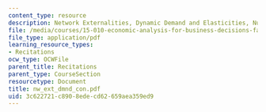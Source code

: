 ```yaml
---
content_type: resource
description: Network Externalities, Dynamic Demand and Elasticities, Numeric Examples.
file: /media/courses/15-010-economic-analysis-for-business-decisions-fall-2004/3c622721c8908edecd62659aea359ed9_nw_ext_dmnd_con.pdf
file_type: application/pdf
learning_resource_types:
- Recitations
ocw_type: OCWFile
parent_title: Recitations
parent_type: CourseSection
resourcetype: Document
title: nw_ext_dmnd_con.pdf
uid: 3c622721-c890-8ede-cd62-659aea359ed9
---
```

